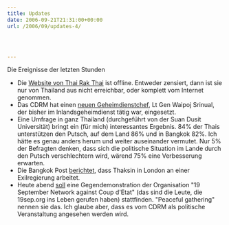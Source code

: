 ```yaml
---
title: Updates
date: 2006-09-21T21:31:00+00:00
url: /2006/09/updates-4/




---
```

Die Ereignisse der letzten Stunden

* Die [Website von Thai Rak Thai][1] ist offline. Entweder zensiert, dann ist sie nur von Thailand aus nicht erreichbar, oder komplett vom Internet genommen.
* Das <span class="caps">CDRM</span> hat einen [neuen Geheimdienstchef][2], Lt Gen Waipoj Srinual, der bisher im Inlandsgeheimdienst tätig war, eingesetzt.
* Eine Umfrage in ganz Thailand (durchgeführt von der Suan Dusit Universität) bringt ein (für mich) interessantes Ergebnis. 84% der Thais unterstützen den Putsch, auf dem Land 86% und in Bangkok 82%. Ich hätte es genau anders herum und weiter auseinander vermutet. Nur 5% der Befragten denken, dass sich die politische Situation im Lande durch den Putsch verschlechtern wird, wärend 75% eine Verbesserung erwarten.
* Die Bangkok Post [berichtet][3], dass Thaksin in London an einer Exilregierung arbeitet.
* Heute abend [soll][4] eine Gegendemonstration der Organisation "19 September Network against Coup d'Etat" (das sind die Leute, die 19sep.org ins Leben gerufen haben) stattfinden. "Peaceful gathering" nennen sie das. Ich glaube aber, dass es vom <span class="caps">CDRM</span> als politische Veranstaltung angesehen werden wird.

 [1]: http://www.thairakthai.or.th/
 [2]: http://www.nationmultimedia.com/breakingnews/read.php?newsid=30014302
 [3]: http://www.bangkokpost.com/breaking_news/breakingnews.php?id=113079
 [4]: http://www.nationmultimedia.com/2006/09/22/national/national_30014320.php
